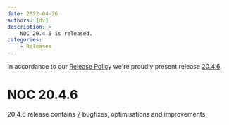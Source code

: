```yaml
---
date: 2022-04-26
authors: [dv]
description: >
    NOC 20.4.6 is released.
categories:
    - Releases
---
```

In accordance to our [Release Policy](../../release-policy/index.md)
we're proudly present release [20.4.6](https://code.getnoc.com/noc/noc/tags/20.4.6).

# NOC 20.4.6

20.4.6 release contains [7](https://code.getnoc.com/noc/noc/merge_requests?scope=all&state=merged&milestone_title=20.4.6) bugfixes, optimisations and improvements.
